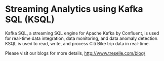 # Streaming Analytics using Kafka SQL (KSQL)

Kafka SQL, a streaming SQL engine for Apache Kafka by Confluent, is used for real-time data integration, data monitoring, and data anomaly detection. KSQL is used to read, write, and process Citi Bike trip data in real-time.

Please visit our blogs for more details, http://www.treselle.com/blog/